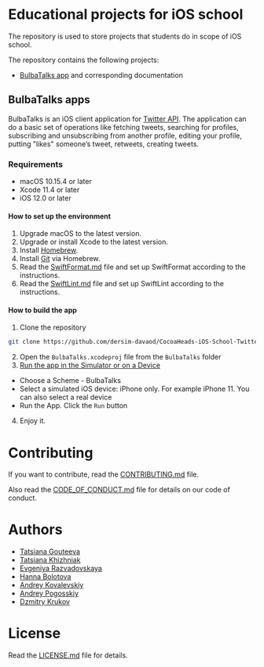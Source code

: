 # Educational projects for iOS school

The repository is used to store projects that students do in scope of iOS school.

The repository contains the following projects:
- [BulbaTalks app](#bulbatalks-apps) and corresponding documentation

## BulbaTalks apps

BulbaTalks is an iOS client application for [Twitter API](https://developer.twitter.com/en/docs).
The application can do a basic set of operations like fetching tweets, searching for profiles, subscribing and unsubscribing from another profile, editing your profile, putting "likes" someone’s tweet, retweets, creating tweets.

### Requirements

- macOS 10.15.4 or later
- Xcode 11.4 or later
- iOS 12.0 or later

#### How to set up the environment

1. Upgrade macOS to the latest version.
2. Upgrade or install Xcode to the latest version.
3. Install [Homebrew](https://brew.sh).
4. Install [Git](https://git-scm.com/download/mac) via Homebrew.
5. Read the [SwiftFormat.md](docs/SwiftFormat.md) file and set up SwiftFormat according to the instructions.
6. Read the [SwiftLint.md](docs/SwiftLint.md) file and set up SwiftLint according to the instructions.

#### How to build the app

1. Clone the repository
```bash
git clone https://github.com/dersim-davaod/CocoaHeads-iOS-School-Twitter-project.git
```
2. Open the `BulbaTalks.xcodeproj` file from the `BulbaTalks` folder
3. [Run the app in the Simulator or on a Device](https://developer.apple.com/documentation/xcode/running_your_app_in_the_simulator_or_on_a_device)
- Choose a Scheme - BulbaTalks
- Select a simulated iOS device: iPhone only. For example iPhone 11. You can also select a real device
- Run the App. Click the `Run` button
4. Enjoy it.

# Contributing

If you want to contribute, read the [CONTRIBUTING.md](docs/CONTRIBUTING.md) file.

Also read the [CODE_OF_CONDUCT.md](docs/CODE_OF_CONDUCT.md) file for details on our code of conduct.

# Authors

- [Tatsiana Gouteeva](https://github.com/TatsianaGouteeva)
- [Tatsiana Khizhniak](https://github.com/badpanda13)
- [Evgeniya Razvadovskaya](https://github.com/Iweinrazvadovskaya)
- [Hanna Bolotova](https://github.com/Hannabolotova)
- [Andrey Kovalevskiy](https://github.com/AndreyKovalevskiy)
- [Andrey Pogosskiy](https://github.com/BongDiDong)
- [Dzmitry Krukov](https://github.com/silvaby)

# License

Read the [LICENSE.md](docs/LICENSE.md) file for details.
